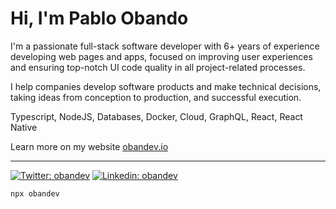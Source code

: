 # Hi, I'm Pablo Obando

I'm a passionate full-stack software developer with 6+ years of experience developing web pages and apps, focused on improving user experiences and ensuring top-notch UI code quality in all project-related processes.

I help companies develop software products and make technical decisions, taking ideas from conception to production, and successful execution.

Typescript, NodeJS, Databases, Docker, Cloud, GraphQL, React, React Native

Learn more on my website [obandev.io](https://obandev.io)

---

[![Twitter: obandev](https://img.shields.io/twitter/follow/obandev_io?style=social)](https://twitter.com/obandev_io)
[![Linkedin: obandev](https://img.shields.io/badge/-obandev-blue?style=flat-square&logo=Linkedin&logoColor=white&link=https://www.linkedin.com/in/obandev/)](https://www.linkedin.com/in/obandev/)

```bash
npx obandev
```
